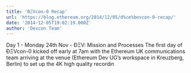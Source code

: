 ```yaml
---
title: 'ÐΞVcon-0 Recap'
url: 'https://blog.ethereum.org/2014/12/05/d%ce%bevcon-0-recap/'
date: '2014-12-05T19:02:19.000Z'
author: 'Devcon Team'
---
```

Day 1 - Monday 24th Nov - ÐΞV: Mission and Processes
The first day of ÐΞVcon-0 kicked off early at 7am with the Ethereum UK communications team arriving at the venue (Ethereum Dev UG’s workspace in Kreuzberg, Berlin) to set up the 4K high quality recordin